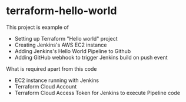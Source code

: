 # terraform-hello-world

This project is example of 
- Setting up Terraform "Hello world" project
- Creating Jenkins's AWS EC2 instance
- Adding Jenkins's Hello World Pipeline to Github
- Adding GitHub webhook to trigger Jenkins build on push event


What is required apart from this code
- EC2 instance running with Jenkins
- Terraform Cloud Account
- Terraform Cloud Access Token for Jenkins to execute Pipeline code